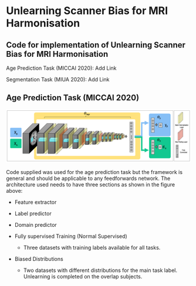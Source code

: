 # Unlearning Scanner Bias for MRI Harmonisation
## Code for implementation of Unlearning Scanner Bias for MRI Harmonisation

Age Prediction Task (MICCAI 2020): Add Link

Segmentation Task (MIUA 2020): Add Link

Age Prediction Task (MICCAI 2020)
---------------------------------
![GitHub Logo](/figures/network_architecture.png)

Code supplied was used for the age prediction task but the framework is general and should be applicable to any feedforwards network. The architecture used needs to have three sections as shown in the figure above:
  - Feature extractor
  - Label predictor
  - Domain predictor

- Fully supervised Training (Normal Supervised) 
  - Three datasets with training labels available for all tasks. 
- Biased Distributions
  - Two datasets with different distributions for the main task label. Unlearning is completed on the overlap subjects. 
  










